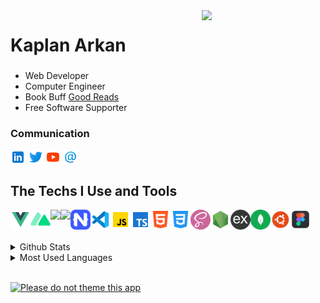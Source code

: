 <!-- LİNKS-->
[linkedin]: https://www.linkedin.com/in/kaplanarkan/
[twitter]:https://twitter.com/kaplanark
[youtube]:https://www.youtube.com/

<img src="https://media0.giphy.com/media/XH9wwXfUXu91wAJwN5/giphy.gif" align="right" width="198" height="">
<!-- https://media.giphy.com/media/KzJkzjggfGN5Py6nkT/source.gif -->

# Kaplan Arkan


<h3></h3>
<p>
</p>
<ul>
        <li>Web Developer</li>
        <li>Computer Engineer</li>
        <li>Book Buff <a href="https://goodreads.com/kaplanark" alt="Good Reads">Good Reads</a></li>
        <li>Free Software Supporter</li>
</ul> 

### Communication

[<img height="24" width="24" align= "center" src="img/linkedin.png"/>][linkedin]
[<img height="24" width="24" align= "center" src="img/twitter.png"/>][twitter]
[<img height="24" width="24" align= "center" src="img/youtube.png"/>][youtube]
[<img height="24" width="24" align= "center" src="img/email.png"/>](mailto:kaplan.arkan@gmail.com)
<br>

## The Techs I Use and Tools

<img height = "32" heigth ="32" align= "left" src="img/vue.png"/>
<img height = "32" heigth ="32" align= "left" src="img/nuxt.png"/>
<img height = "32" heigth ="32" align= "left" src="img/reaact.png"/>
<img height = "32" heigth ="32" align= "left" src="img/reaact-native.png"/>
<img height = "32" heigth ="32" align= "left" src="img/ns.png"/>
<img height = "32" heigth ="32" align= "left" src="img/vscode.png"/>
<img height = "32" heigth ="32" align="left" src="img/js.png"/>
<img height = "32" heigth ="32" align="left" src="img/ts.png"/>
<img height = "32" heigth ="32" align= "left" src="img/html.png"/>
<img height = "32" heigth ="32" align= "left" src="img/css.png"/>
<img height = "32" heigth ="32" align= "left" src="img/scss.png"/>
<img height = "32" heigth ="32" align= "left" src="img/node.png"/>
<img height = "32" heigth ="32" align= "left" src="img/express.png"/>
<img height = "32" heigth ="32" align= "left" src="img/mongodb.png"/>
<img height = "32" heigth ="32" align= "left" src="img/ubuntu.png"/>
<img height = "32" heigth ="32" align= "left" src="img/figma.png"/>

<br>
<br>
<br>

<details>
<summary>Github Stats</summary>
<img src="https://github-readme-stats.vercel.app/api?username=kaplanark">
</details>
<details>
<summary>Most Used Languages</summary>
<img src="https://github-readme-stats.vercel.app/api/top-langs/?username=kaplanark&layout=compact">
</details>
<br>

[![Please do not theme this app](https://stopthemingmy.app/badge.svg)](https://stopthemingmy.app)
